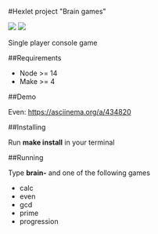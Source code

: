 #Hexlet project "Brain games"

<a href="https://codeclimate.com/github/codeclimate/codeclimate/maintainability"><img src="https://api.codeclimate.com/v1/badges/a99a88d28ad37a79dbf6/maintainability" /></a>
<a href="https://github.com/artem-taran/backend-project-lvl1/actions/"><img src="https://github.com/artem-taran/backend-project-lvl1/workflows/Super-Linter/badge.svg" /></a>

Single player console game

##Requirements

- Node >= 14
- Make >= 4

##Demo

Even: https://asciinema.org/a/434820

##Installing

Run **make install** in your terminal

##Running

Type **brain-** and one of the following games
- calc
- even
- gcd
- prime
- progression
